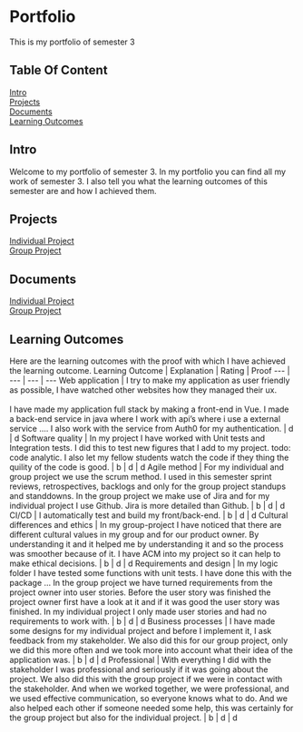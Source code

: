 # Portfolio
This is my portfolio of semester 3

## Table Of Content
[Intro](https://github.com/basjebasie/Portfolio-s3/edit/main/README.md#intro)<br>
[Projects](https://github.com/basjebasie/Portfolio-s3/edit/main/README.md#projects)<br>
[Documents](https://github.com/basjebasie/Portfolio-s3/edit/main/README.md#documents)<br>
[Learning Outcomes](https://github.com/basjebasie/Portfolio-s3/edit/main/README.md#learning-outcomes)

## Intro
Welcome to my portfolio of semester 3. In my portfolio you can find all my work of semester 3. I also tell you what the learning outcomes of this semester are and how I achieved them. 

## Projects
[Individual Project](https://github.com/Team-manager-website)<br>
[Group Project](https://github.com/wocevv)

## Documents
[Individual Project](https://github.com/Team-manager-website/Portfolio/tree/main/Documents)<br>
[Group Project](https://github.com/wocevv/Documentation)

## Learning Outcomes
Here are the learning outcomes with the proof with which I have achieved the learning outcome.
Learning Outcome | Explanation | Rating | Proof 
--- | --- | --- | --- 
Web application | I try to make my application as user friendly as possible, I have watched other websites how they managed their ux. <br><br>I have made my application full stack by making a front-end in Vue. I made a back-end service in java where I work with api’s where i use a external service .... I also work with the service from Auth0 for my authentication. | d | d 
Software quality | In my project I have worked with Unit tests and Integration tests. I did this to test new figures that I add to my project. todo: code analytic. I also let my fellow students watch the code if they thing the quility of the code is good. | b | d | d 
Agile method | For my individual and group project we use the scrum method. I used in this semester sprint reviews, retrospectives, backlogs and only for the group project standups and standdowns. In the group project we make use of Jira and for my individual project I use Github. Jira is more detailed than Github. | b | d | d 
CI/CD | I automatically test and build my front/back-end. | b | d | d
Cultural differences and ethics | In my group-project I have noticed that there are different cultural values in my group and for our product owner. By understanding it and it helped me by understanding it and so the process was smoother because of it. I have ACM into my project so it can help to make ethical decisions. | b | d | d 
Requirements and design | In my logic folder I have tested some functions with unit tests. I have done this with the package … In the group project we have turned requirements from the project owner into user stories. Before the user story was finished the project owner first have a look at it and if it was good the user story was finished. In my individual project I only made user stories and had no requirements to work with. | b | d | d 
Business processes | I have made some designs for my individual project and before I implement it, I ask feedback from my stakeholder. We also did this for our group project, only we did this more often and we took more into account what their idea of the application was. | b | d | d 
Professional | With everything I did with the stakeholder I was professional and seriously if it was going about the project. We also did this with the group project if we were in contact with the stakeholder. And when we worked together, we were professional, and we used effective communication, so everyone knows what to do. And we also helped each other if someone needed some help, this was certainly for the group project but also for the individual project. | b | d | d  
